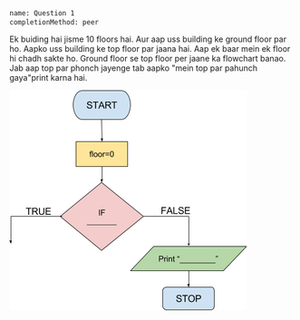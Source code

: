 ```ngMeta
name: Question 1
completionMethod: peer
```

Ek buiding hai jisme 10 floors hai. Aur aap uss building ke ground floor par ho. Aapko uss   building ke top floor par jaana hai. Aap ek baar mein ek floor hi chadh sakte ho. Ground floor se top floor per jaane ka flowchart banao. Jab aap top par phonch jayenge tab aapko "mein top par pahunch gaya"print karna hai.

![empty flowchart](assets/question_images/12.4-image1.png)